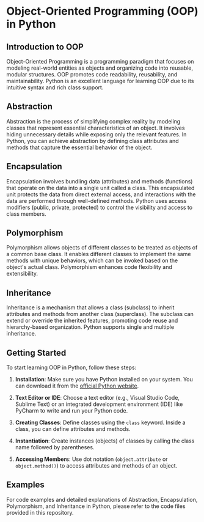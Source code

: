 # Object-Oriented Programming (OOP) in Python

## Introduction to OOP

Object-Oriented Programming is a programming paradigm that focuses on modeling real-world entities as objects and organizing code into reusable, modular structures. OOP promotes code readability, reusability, and maintainability. Python is an excellent language for learning OOP due to its intuitive syntax and rich class support.

## Abstraction

Abstraction is the process of simplifying complex reality by modeling classes that represent essential characteristics of an object. It involves hiding unnecessary details while exposing only the relevant features. In Python, you can achieve abstraction by defining class attributes and methods that capture the essential behavior of the object.

## Encapsulation

Encapsulation involves bundling data (attributes) and methods (functions) that operate on the data into a single unit called a class. This encapsulated unit protects the data from direct external access, and interactions with the data are performed through well-defined methods. Python uses access modifiers (public, private, protected) to control the visibility and access to class members.

## Polymorphism

Polymorphism allows objects of different classes to be treated as objects of a common base class. It enables different classes to implement the same methods with unique behaviors, which can be invoked based on the object's actual class. Polymorphism enhances code flexibility and extensibility.

## Inheritance

Inheritance is a mechanism that allows a class (subclass) to inherit attributes and methods from another class (superclass). The subclass can extend or override the inherited features, promoting code reuse and hierarchy-based organization. Python supports single and multiple inheritance.

## Getting Started

To start learning OOP in Python, follow these steps:

1. **Installation**: Make sure you have Python installed on your system. You can download it from the [official Python website](https://www.python.org/downloads/).

2. **Text Editor or IDE**: Choose a text editor (e.g., Visual Studio Code, Sublime Text) or an integrated development environment (IDE) like PyCharm to write and run your Python code.

3. **Creating Classes**: Define classes using the `class` keyword. Inside a class, you can define attributes and methods.

4. **Instantiation**: Create instances (objects) of classes by calling the class name followed by parentheses.

5. **Accessing Members**: Use dot notation (`object.attribute` or `object.method()`) to access attributes and methods of an object.

## Examples

For code examples and detailed explanations of Abstraction, Encapsulation, Polymorphism, and Inheritance in Python, please refer to the code files provided in this repository.
